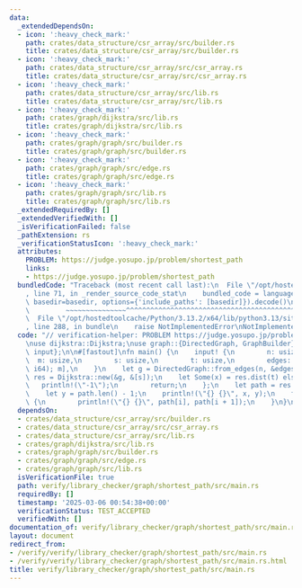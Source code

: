 ```yaml
---
data:
  _extendedDependsOn:
  - icon: ':heavy_check_mark:'
    path: crates/data_structure/csr_array/src/builder.rs
    title: crates/data_structure/csr_array/src/builder.rs
  - icon: ':heavy_check_mark:'
    path: crates/data_structure/csr_array/src/csr_array.rs
    title: crates/data_structure/csr_array/src/csr_array.rs
  - icon: ':heavy_check_mark:'
    path: crates/data_structure/csr_array/src/lib.rs
    title: crates/data_structure/csr_array/src/lib.rs
  - icon: ':heavy_check_mark:'
    path: crates/graph/dijkstra/src/lib.rs
    title: crates/graph/dijkstra/src/lib.rs
  - icon: ':heavy_check_mark:'
    path: crates/graph/graph/src/builder.rs
    title: crates/graph/graph/src/builder.rs
  - icon: ':heavy_check_mark:'
    path: crates/graph/graph/src/edge.rs
    title: crates/graph/graph/src/edge.rs
  - icon: ':heavy_check_mark:'
    path: crates/graph/graph/src/lib.rs
    title: crates/graph/graph/src/lib.rs
  _extendedRequiredBy: []
  _extendedVerifiedWith: []
  _isVerificationFailed: false
  _pathExtension: rs
  _verificationStatusIcon: ':heavy_check_mark:'
  attributes:
    PROBLEM: https://judge.yosupo.jp/problem/shortest_path
    links:
    - https://judge.yosupo.jp/problem/shortest_path
  bundledCode: "Traceback (most recent call last):\n  File \"/opt/hostedtoolcache/Python/3.13.2/x64/lib/python3.13/site-packages/onlinejudge_verify/documentation/build.py\"\
    , line 71, in _render_source_code_stat\n    bundled_code = language.bundle(stat.path,\
    \ basedir=basedir, options={'include_paths': [basedir]}).decode()\n          \
    \         ~~~~~~~~~~~~~~~^^^^^^^^^^^^^^^^^^^^^^^^^^^^^^^^^^^^^^^^^^^^^^^^^^^^^^^^^^^^^^^^^^\n\
    \  File \"/opt/hostedtoolcache/Python/3.13.2/x64/lib/python3.13/site-packages/onlinejudge_verify/languages/rust.py\"\
    , line 288, in bundle\n    raise NotImplementedError\nNotImplementedError\n"
  code: "// verification-helper: PROBLEM https://judge.yosupo.jp/problem/shortest_path\n\
    \nuse dijkstra::Dijkstra;\nuse graph::{DirectedGraph, GraphBuilder};\nuse proconio::{fastout,\
    \ input};\n\n#[fastout]\nfn main() {\n    input! {\n        n: usize,\n      \
    \  m: usize,\n        s: usize,\n        t: usize,\n        edges: [(usize, usize,\
    \ i64); m],\n    }\n    let g = DirectedGraph::from_edges(n, &edges);\n    let\
    \ res = Dijkstra::new(&g, &[s]);\n    let Some(x) = res.dist(t) else {\n     \
    \   println!(\"-1\");\n        return;\n    };\n    let path = res.path(t).unwrap();\n\
    \    let y = path.len() - 1;\n    println!(\"{} {}\", x, y);\n    for i in 0..y\
    \ {\n        println!(\"{} {}\", path[i], path[i + 1]);\n    }\n}\n"
  dependsOn:
  - crates/data_structure/csr_array/src/builder.rs
  - crates/data_structure/csr_array/src/csr_array.rs
  - crates/data_structure/csr_array/src/lib.rs
  - crates/graph/dijkstra/src/lib.rs
  - crates/graph/graph/src/builder.rs
  - crates/graph/graph/src/edge.rs
  - crates/graph/graph/src/lib.rs
  isVerificationFile: true
  path: verify/library_checker/graph/shortest_path/src/main.rs
  requiredBy: []
  timestamp: '2025-03-06 00:54:38+00:00'
  verificationStatus: TEST_ACCEPTED
  verifiedWith: []
documentation_of: verify/library_checker/graph/shortest_path/src/main.rs
layout: document
redirect_from:
- /verify/verify/library_checker/graph/shortest_path/src/main.rs
- /verify/verify/library_checker/graph/shortest_path/src/main.rs.html
title: verify/library_checker/graph/shortest_path/src/main.rs
---
```

